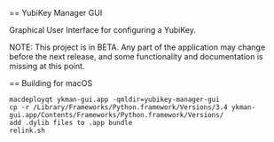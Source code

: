 == YubiKey Manager GUI

Graphical User Interface for configuring a YubiKey.

NOTE: This project is in BETA. Any part of the application may change before
the next release, and some functionality and documentation is missing at this
point.


== Building for macOS

    macdeployqt ykman-gui.app -qmldir=yubikey-manager-gui
    cp -r /Library/Frameworks/Python.framework/Versions/3.4 ykman-gui.app/Contents/Frameworks/Python.framework/Versions/
    add .dylib files to .app bundle
    relink.sh
